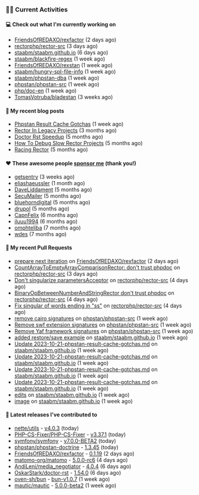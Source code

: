 ### 👨‍💻 Current Activities


#### 💻 Check out what I'm currently working on

- [FriendsOfREDAXO/rexfactor](https://github.com/FriendsOfREDAXO/rexfactor) (2 days ago)
- [rectorphp/rector-src](https://github.com/rectorphp/rector-src) (3 days ago)
- [staabm/staabm.github.io](https://github.com/staabm/staabm.github.io) (6 days ago)
- [staabm/blackfire-regex](https://github.com/staabm/blackfire-regex) (1 week ago)
- [FriendsOfREDAXO/rexstan](https://github.com/FriendsOfREDAXO/rexstan) (1 week ago)
- [staabm/hungry-spl-file-info](https://github.com/staabm/hungry-spl-file-info) (1 week ago)
- [staabm/phpstan-dba](https://github.com/staabm/phpstan-dba) (1 week ago)
- [phpstan/phpstan-src](https://github.com/phpstan/phpstan-src) (1 week ago)
- [php/doc-en](https://github.com/php/doc-en) (1 week ago)
- [TomasVotruba/bladestan](https://github.com/TomasVotruba/bladestan) (3 weeks ago)


#### 📜 My recent blog posts

- [Phpstan Result Cache Gotchas](https://staabm.github.io/2023/10/21/phpstan-result-cache-gotchas.html) (1 week ago)
- [Rector In Legacy Projects](https://staabm.github.io/2023/07/23/rector-in-legacy-projects.html) (3 months ago)
- [Doctor Rst Speedup](https://staabm.github.io/2023/05/18/doctor-rst-speedup.html) (5 months ago)
- [How To Debug Slow Rector Projects](https://staabm.github.io/2023/05/10/how-to-debug-slow-rector-projects.html) (5 months ago)
- [Racing Rector](https://staabm.github.io/2023/05/06/racing-rector.html) (5 months ago)


#### ❤️ These awesome people [sponsor me](https://github.com/sponsors/staabm) (thank you!)

- [getsentry](https://github.com/getsentry) (3 weeks ago)
- [eliashaeussler](https://github.com/eliashaeussler) (1 month ago)
- [DaveLiddament](https://github.com/DaveLiddament) (5 months ago)
- [SecuMailer](https://github.com/SecuMailer) (5 months ago)
- [bluehorndigital](https://github.com/bluehorndigital) (5 months ago)
- [drupol](https://github.com/drupol) (5 months ago)
- [CapnFelix](https://github.com/CapnFelix) (6 months ago)
- [iluuu1994](https://github.com/iluuu1994) (6 months ago)
- [omphteliba](https://github.com/omphteliba) (7 months ago)
- [wdes](https://github.com/wdes) (7 months ago)


#### 🔨 My recent Pull Requests

- [prepare next iteration](https://github.com/FriendsOfREDAXO/rexfactor/pull/137) on [FriendsOfREDAXO/rexfactor](https://github.com/FriendsOfREDAXO/rexfactor) (2 days ago)
- [CountArrayToEmptyArrayComparisonRector: don&#39;t trust phpdoc](https://github.com/rectorphp/rector-src/pull/5203) on [rectorphp/rector-src](https://github.com/rectorphp/rector-src) (3 days ago)
- [Don&#39;t singularize parametersAcceptor](https://github.com/rectorphp/rector-src/pull/5200) on [rectorphp/rector-src](https://github.com/rectorphp/rector-src) (4 days ago)
- [BinaryOpBetweenNumberAndStringRector don&#39;t trust phpdoc](https://github.com/rectorphp/rector-src/pull/5199) on [rectorphp/rector-src](https://github.com/rectorphp/rector-src) (4 days ago)
- [Fix singular of words ending in &#34;ss&#34;](https://github.com/rectorphp/rector-src/pull/5198) on [rectorphp/rector-src](https://github.com/rectorphp/rector-src) (4 days ago)
- [remove cairo signatures](https://github.com/phpstan/phpstan-src/pull/2690) on [phpstan/phpstan-src](https://github.com/phpstan/phpstan-src) (1 week ago)
- [Remove swf extension signatures](https://github.com/phpstan/phpstan-src/pull/2689) on [phpstan/phpstan-src](https://github.com/phpstan/phpstan-src) (1 week ago)
- [Remove Yaf framework signatures](https://github.com/phpstan/phpstan-src/pull/2688) on [phpstan/phpstan-src](https://github.com/phpstan/phpstan-src) (1 week ago)
- [added restore/save example](https://github.com/staabm/staabm.github.io/pull/98) on [staabm/staabm.github.io](https://github.com/staabm/staabm.github.io) (1 week ago)
- [Update 2023-10-21-phpstan-result-cache-gotchas.md](https://github.com/staabm/staabm.github.io/pull/97) on [staabm/staabm.github.io](https://github.com/staabm/staabm.github.io) (1 week ago)
- [Update 2023-10-21-phpstan-result-cache-gotchas.md](https://github.com/staabm/staabm.github.io/pull/96) on [staabm/staabm.github.io](https://github.com/staabm/staabm.github.io) (1 week ago)
- [Update 2023-10-21-phpstan-result-cache-gotchas.md](https://github.com/staabm/staabm.github.io/pull/95) on [staabm/staabm.github.io](https://github.com/staabm/staabm.github.io) (1 week ago)
- [Update 2023-10-21-phpstan-result-cache-gotchas.md](https://github.com/staabm/staabm.github.io/pull/94) on [staabm/staabm.github.io](https://github.com/staabm/staabm.github.io) (1 week ago)
- [edits](https://github.com/staabm/staabm.github.io/pull/93) on [staabm/staabm.github.io](https://github.com/staabm/staabm.github.io) (1 week ago)
- [image](https://github.com/staabm/staabm.github.io/pull/92) on [staabm/staabm.github.io](https://github.com/staabm/staabm.github.io) (1 week ago)


#### 🔭 Latest releases I've contributed to

- [nette/utils](https://github.com/nette/utils) - [v4.0.3](https://github.com/nette/utils/releases/tag/v4.0.3) (today)
- [PHP-CS-Fixer/PHP-CS-Fixer](https://github.com/PHP-CS-Fixer/PHP-CS-Fixer) - [v3.37.1](https://github.com/PHP-CS-Fixer/PHP-CS-Fixer/releases/tag/v3.37.1) (today)
- [symfony/symfony](https://github.com/symfony/symfony) - [v7.0.0-BETA2](https://github.com/symfony/symfony/releases/tag/v7.0.0-BETA2) (today)
- [phpstan/phpstan-doctrine](https://github.com/phpstan/phpstan-doctrine) - [1.3.45](https://github.com/phpstan/phpstan-doctrine/releases/tag/1.3.45) (today)
- [FriendsOfREDAXO/rexfactor](https://github.com/FriendsOfREDAXO/rexfactor) - [0.1.19](https://github.com/FriendsOfREDAXO/rexfactor/releases/tag/0.1.19) (2 days ago)
- [matomo-org/matomo](https://github.com/matomo-org/matomo) - [5.0.0-rc6](https://github.com/matomo-org/matomo/releases/tag/5.0.0-rc6) (4 days ago)
- [AndiLeni/media_negotiator](https://github.com/AndiLeni/media_negotiator) - [4.0.4](https://github.com/AndiLeni/media_negotiator/releases/tag/4.0.4) (6 days ago)
- [OskarStark/doctor-rst](https://github.com/OskarStark/doctor-rst) - [1.54.0](https://github.com/OskarStark/doctor-rst/releases/tag/1.54.0) (6 days ago)
- [oven-sh/bun](https://github.com/oven-sh/bun) - [bun-v1.0.7](https://github.com/oven-sh/bun/releases/tag/bun-v1.0.7) (1 week ago)
- [mautic/mautic](https://github.com/mautic/mautic) - [5.0.0-beta2](https://github.com/mautic/mautic/releases/tag/5.0.0-beta2) (1 week ago)
